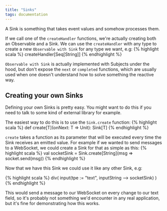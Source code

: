 ```yaml
---
title: "Sinks"
tags: documentation
---
```


A Sink is something that takes event values and somehow processes them.

If we call one of the `createHandler` functions, we're actually creating both an Observable and a Sink.
We can use the `createHandler` with any type to create a new `Observable with Sink` for any type we want, e.g:
{% highlight scala %}
createHandler[Seq[String]]
{% endhighlight %}

`Observable with Sink` is actually implemented with Subjects under the hood,
but don't expose the `next` or `completed` functions,
which are usually used when one doesn't understand how to solve something the reactive way.


## Creating your own Sinks

Defining your own Sinks is pretty easy. You might want to do this if you need to talk to some kind of external library for example.

The easiest way to do this is to use the `Sink.create` function:
{% highlight scala %}
def create[T](onNext: T => Unit): Sink[T]
{% endhighlight %}

`create` takes a function as its parameter that will be executed every time the Sink receives an emitted value.
For example if we wanted to send messages to a WebSocket, we could create a Sink for that as simple as this:
{% highlight scala %}
val socketSink = Sink.create[String](msg => socket.send(msg))
{% endhighlight %}

Now that we have this Sink we could use it like any other Sink, e.g:

{% highlight scala %}
div(
  input(tpe := "text", inputString --> socketSink)
)
{% endhighlight %}

This would send a message to our WebSocket on every change to our text field, so it's probably not something we'd encounter in any real application, but it's fine for demonstrating how this works.
